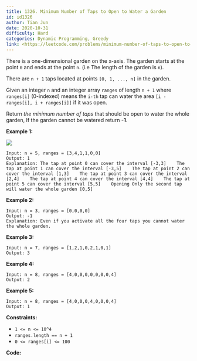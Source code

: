 ```yaml
---
title: 1326. Minimum Number of Taps to Open to Water a Garden
id: id1326
author: Tian Jun
date: 2020-10-31
difficulty: Hard
categories: Dynamic Programming, Greedy
link: <https://leetcode.com/problems/minimum-number-of-taps-to-open-to-water-a-garden/description/>
---
```


There is a one-dimensional garden on the x-axis. The garden starts at the
point `0` and ends at the point `n`. (i.e The length of the garden is `n`).

There are `n + 1` taps located at points `[0, 1, ..., n]` in the garden.

Given an integer `n` and an integer array `ranges` of length `n + 1` where
`ranges[i]` (0-indexed) means the `i-th` tap can water the area `[i -
ranges[i], i + ranges[i]]` if it was open.

Return _the minimum number of taps_ that should be open to water the whole
garden, If the garden cannot be watered return **-1**.



**Example 1:**

![](https://assets.leetcode.com/uploads/2020/01/16/1685_example_1.png)
            
	Input: n = 5, ranges = [3,4,1,1,0,0]    
	Output: 1    
	Explanation: The tap at point 0 can cover the interval [-3,3]    The tap at point 1 can cover the interval [-3,5]    The tap at point 2 can cover the interval [1,3]    The tap at point 3 can cover the interval [2,4]    The tap at point 4 can cover the interval [4,4]    The tap at point 5 can cover the interval [5,5]    Opening Only the second tap will water the whole garden [0,5]    

**Example 2:**
            
	Input: n = 3, ranges = [0,0,0,0]    
	Output: -1    
	Explanation: Even if you activate all the four taps you cannot water the whole garden.    

**Example 3:**
            
	Input: n = 7, ranges = [1,2,1,0,2,1,0,1]    
	Output: 3    

**Example 4:**
            
	Input: n = 8, ranges = [4,0,0,0,0,0,0,0,4]    
	Output: 2    

**Example 5:**
            
	Input: n = 8, ranges = [4,0,0,0,4,0,0,0,4]    
	Output: 1    



**Constraints:**

  * `1 <= n <= 10^4`
  * `ranges.length == n + 1`
  * `0 <= ranges[i] <= 100`


**Code:**
